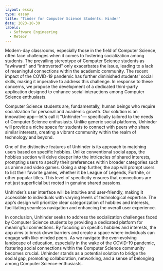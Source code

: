 ```yaml
---
layout: essay
type: essay
title: "Tinder for Computer Science Students: Hinder"
date: 2023-10-30
labels:
  - Software Engineering
  - Meteor
---
```


Modern-day classrooms, especially those in the field of Computer Science, often face challenges when it comes to fostering socialization among students. The prevailing stereotype of Computer Science students as "awkward" and "introverted" only exacerbates the issue, leading to a lack of meaningful connections within the academic community. The recent impact of the COVID-19 pandemic has further diminished students' social skills, making it imperative to address this challenge. In response to these concerns, we propose the development of a dedicated third-party application designed to enhance social interactions among Computer Science enthusiasts.

Computer Science students are, fundamentally, human beings who require socialization for personal and academic growth. Our solution is an innovative app—let's call it "Unhinder"— specifically tailored to the needs of Computer Science enthusiasts. Unlike generic social platforms, Unhinder will provide a niche space for students to connect with peers who share similar interests, creating a vibrant community within the realm of technology and beyond.

One of the distinctive features of Unhinder is its approach to matching users based on specific hobbies. Unlike conventional social apps, the hobbies section will delve deeper into the intricacies of shared interests, prompting users to specify their preferences within broader categories such as anime and video games. Going a step further, the app will prompt users to list their favorite games, whether it be League of Legends, Fortnite, or other popular titles. This level of specificity ensures that connections are not just superficial but rooted in genuine shared passions.

Unhinder’s user interface will be intuitive and user-friendly, making it accessible to individuals with varying levels of technological expertise. The app's design will prioritize clear categorization of hobbies and interests, facilitating seamless navigation and enhancing the overall user experience. 

In conclusion, Unhinder seeks to address the socialization challenges faced by Computer Science students by providing a dedicated platform for meaningful connections. By focusing on specific hobbies and interests, the app aims to break down barriers and create a space where individuals can engage with like-minded peers. As we navigate the ever-evolving landscape of education, especially in the wake of the COVID-19 pandemic, fostering social connections within the Computer Science community becomes crucial. Unhinder stands as a potential solution to bridge the social gap, promoting collaboration, networking, and a sense of belonging among Computer Science enthusiasts.

